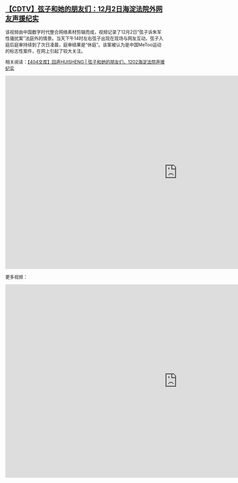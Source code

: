 <!--1607415949000-->
[【CDTV】弦子和她的朋友们：12月2日海淀法院外网友声援纪实](https://chinadigitaltimes.net/chinese/2020/12/%e3%80%90cdtv%e3%80%91%e5%bc%a6%e5%ad%90%e5%92%8c%e5%a5%b9%e7%9a%84%e6%9c%8b%e5%8f%8b%e4%bb%ac%ef%bc%9a12%e6%9c%882%e6%97%a5%e6%b5%b7%e6%b7%80%e6%b3%95%e9%99%a2%e9%97%a8%e5%8f%a3%e7%bd%91%e5%8f%8b/)
------

<p>该视频由中国数字时代整合网络素材剪辑而成，视频记录了12月2日“弦子诉朱军性骚扰案”法庭外的情景。当天下午14时左右弦子出现在现场与网友互动，弦子入庭后庭审持续到了次日凌晨，庭审结果是“休庭”。该案被认为是中国MeToo运动的标志性案件，在网上引起了较大关注。</p><p>相关阅读：<a href="https://chinadigitaltimes.net/chinese/2020/12/%e5%9b%9e%e5%a3%b0huisheng-%e5%bc%a6%e5%ad%90%e5%92%8c%e5%a5%b9%e7%9a%84%e6%9c%8b%e5%8f%8b%e4%bb%ac%ef%bc%8c1202%e6%b5%b7%e6%b7%80%e6%b3%95%e9%99%a2%e5%a3%b0%e6%8f%b4%e7%ba%aa%e5%ae%9e/" title="【404文库】回声HUISHENG | 弦子和她的朋友们，1202海淀法院声援纪实">【404文库】回声HUISHENG | 弦子和她的朋友们，1202海淀法院声援纪实</a></p><p><span class="embed-youtube" style="text-align:center; display: block;"><iframe class="youtube-player" width="1080" height="608" src="https://www.youtube.com/embed/IsdjqedkO7o?version=3&amp;rel=1&amp;showsearch=0&amp;showinfo=1&amp;iv_load_policy=1&amp;fs=1&amp;hl=zh-CN&amp;autohide=2&amp;wmode=transparent" allowfullscreen="true" style="border:0;" sandbox="allow-scripts allow-same-origin allow-popups allow-presentation"></iframe></span></p><p>更多视频：</p><p><span class="embed-youtube" style="text-align:center; display: block;"><iframe class="youtube-player" width="1080" height="608" src="https://www.youtube.com/embed/RqbD2VqEFOA?version=3&amp;rel=1&amp;showsearch=0&amp;showinfo=1&amp;iv_load_policy=1&amp;fs=1&amp;hl=zh-CN&amp;autohide=2&amp;wmode=transparent" allowfullscreen="true" style="border:0;" sandbox="allow-scripts allow-same-origin allow-popups allow-presentation"></iframe></span></p>

